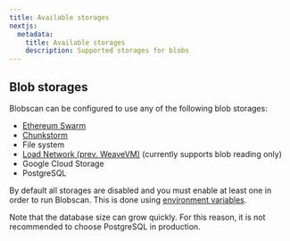 ```yaml
---
title: Available storages
nextjs:
  metadata:
    title: Available storages
    description: Supported storages for blobs
---
```


## Blob storages

Blobscan can be configured to use any of the following blob storages:

- [Ethereum Swarm](https://www.ethswarm.org/)
- [Chunkstorm](https://github.com/Cafe137/chunkstorm/)
- File system
- [Load Network (prev. WeaveVM)](https://www.load.network) (currently supports blob reading only)
- Google Cloud Storage
- PostgreSQL

By default all storages are disabled and you must enable at least one in order to run Blobscan. This is done using [environment variables](/docs/environment).

Note that the database size can grow quickly. For this reason, it is not recommended to choose PostgreSQL in production.
